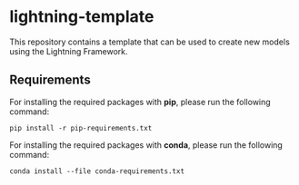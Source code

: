 # lightning-template
This repository contains a template that can be used to create new models using the Lightning Framework.

## Requirements

For installing the required packages with **pip**, please run the following command:

```
pip install -r pip-requirements.txt
```

For installing the required packages with **conda**, please run the following command:

```
conda install --file conda-requirements.txt
```
